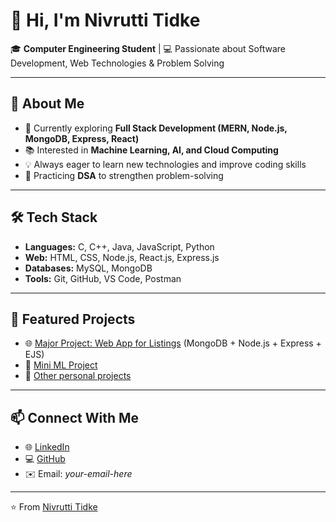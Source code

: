 # 👋 Hi, I'm Nivrutti Tidke  

🎓 **Computer Engineering Student** | 💻 Passionate about Software Development, Web Technologies & Problem Solving  

---

## 🚀 About Me
- 🔭 Currently exploring **Full Stack Development (MERN, Node.js, MongoDB, Express, React)**  
- 📚 Interested in **Machine Learning, AI, and Cloud Computing**  
- 💡 Always eager to learn new technologies and improve coding skills  
- 🌱 Practicing **DSA** to strengthen problem-solving  

---

## 🛠️ Tech Stack
- **Languages:** C, C++, Java, JavaScript, Python  
- **Web:** HTML, CSS, Node.js, React.js, Express.js  
- **Databases:** MySQL, MongoDB  
- **Tools:** Git, GitHub, VS Code, Postman  

---

## 📂 Featured Projects
- 🌐 [Major Project: Web App for Listings](#) (MongoDB + Node.js + Express + EJS)  
- 🤖 [Mini ML Project](#)  
- 📱 [Other personal projects](#)  

---

## 📫 Connect With Me
- 🌐 [LinkedIn](https://www.linkedin.com/in/nivrutti-tidke/)  
- 💻 [GitHub](https://github.com/your-username)  
- ✉️ Email: *your-email-here*  

---

⭐️ From [Nivrutti Tidke](https://github.com/your-username)  

